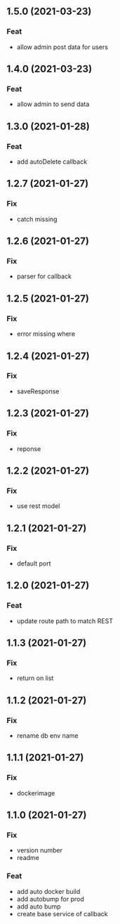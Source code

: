 ## 1.5.0 (2021-03-23)

### Feat

- allow admin post data for users

## 1.4.0 (2021-03-23)

### Feat

- allow admin to send data

## 1.3.0 (2021-01-28)

### Feat

- add autoDelete callback

## 1.2.7 (2021-01-27)

### Fix

-  catch missing

## 1.2.6 (2021-01-27)

### Fix

- parser for callback

## 1.2.5 (2021-01-27)

### Fix

- error missing where

## 1.2.4 (2021-01-27)

### Fix

- saveResponse

## 1.2.3 (2021-01-27)

### Fix

- reponse

## 1.2.2 (2021-01-27)

### Fix

- use rest model

## 1.2.1 (2021-01-27)

### Fix

- default port

## 1.2.0 (2021-01-27)

### Feat

- update route path to match REST

## 1.1.3 (2021-01-27)

### Fix

- return on list

## 1.1.2 (2021-01-27)

### Fix

- rename db env name

## 1.1.1 (2021-01-27)

### Fix

- dockerimage

## 1.1.0 (2021-01-27)

### Fix

- version number
- readme

### Feat

- add auto docker build
- add autobump for prod
- add auto bump
- create base service of callback
